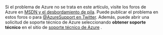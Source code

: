 Si el problema de Azure no se trata en este artículo, visite los foros de Azure en [MSDN y el desbordamiento de pila](https://azure.microsoft.com/support/forums/). Puede publicar el problema en estos foros o para [ @AzureSupport en Twitter](https://twitter.com/AzureSupport). Además, puede abrir una solicitud de soporte técnico de Azure seleccionando **obtener soporte técnico** en el sitio de [soporte técnico de Azure](https://azure.microsoft.com/support/options/) .
